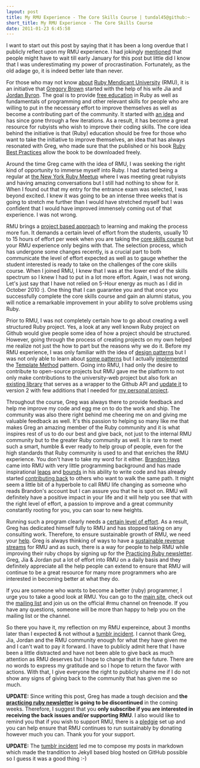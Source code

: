 ```yaml
---
layout: post
title: My RMU Experience - The Core Skills Course | tundal45@github:~
short_title: My RMU Experience - The Core Skills Course
date: 2011-01-23 6:45:58
---
```


I want to start out this post by saying that it has been a long overdue
that I publicly reflect upon my RMU experience. I had jokingly
[mentioned]({{site.baseurl}}/ruby-dcamp-one-weekend-of-pure-awesome.html)
that people might have to wait till early January for this post but
little did I know that I was underestimating my power of
procrastination. Fortunately, as the old adage go, it is indeed better
late than never.

For those who may not know
[about](http://university.rubymendicant.com/about.html) [Ruby Mendicant
University](http://university.rubymendicant.com/) (RMU), it is an
initiative that [Gregory Brown](http://twitter.com/#!/seacreature)
started with the help of his wife Jia and [Jordan
Byron](http://twitter.com/#!/jordan_byron). The goal is to provide [free
education](http://educationreimagined.com/post/1285596245/what-youll-find-here)
in Ruby as well as fundamentals of programming and other relevant skills
for people who are willing to put in the necessary effort to improve
themselves as well as become a contributing part of the community. It
started with [an
idea](http://blog.rubybestpractices.com/posts/gregory/025-ruby-mendicant-university.html)
and has since gone through a few iterations. As a result, it has become
a great resource for rubyists who wish to improve their coding skills.
The core idea behind the initiative is that (Ruby) education should be
free for those who want to take the initiative to improve themselves, an
idea that has always resonated with Greg, who made sure that the
published or his book [Ruby Best
Practices](http://rubybestpractices.com/) allow the book to be
downloaded freely.

Around the time Greg came with the idea of RMU, I was seeking the right
kind of opportunity to immerse myself into Ruby. I had started being a
regular at [the New York Ruby
Meetup]({{site.baseurl}}/the-new-york-ruby-meetup.html) where I was
meeting great rubyists and having amazing conversations but I still had
nothing to show for it. When I found out that my entry for the entrance
exam was selected, I was beyond excited. I knew it was going to be an
intense three weeks that is going to stretch me further than I would
have stretched myself but I was confident that I would have improved
immensely coming out of that experience. I was not wrong.

RMU brings a [project based
approach](http://blog.majesticseacreature.com/rmus-secret-sauce-goal-driven-learning)
to learning and making the process more fun. It demands a certain level
of effort from the students, usually 10 to 15 hours of effort per week
when you are taking the [core skills
course](http://blog.rubybestpractices.com/posts/gregory/027-ruby-mendicant-university-update.html)
but your RMU experience only begins with that. The selection process,
which has undergone some changes recently, is a crucial part to both
communicate the level of effort expected as well as to gauge whether the
student interested is ready to take on the challenges of the core skills
course. When I joined RMU, I knew that I was at the lower end of the
skills spectrum so I knew I had to put in a lot more effort. Again, I
was not wrong. Let's just say that I have not relied on 5-Hour energy as
much as I did in October 2010 :). One thing that I can guarantee you and
that once you successfully complete the core skills course and gain an
alumni status, you will notice a remarkable improvement in your ability
to solve problems using Ruby.

Prior to RMU, I was not completely certain how to go about creating a
well structured Ruby project. Yes, a look at any well known Ruby project
on Github would give people some idea of how a project should be
structured. However, going through the process of creating projects on
my own helped me realize not just the how to part but the reasons why we
do it. Before my RMU experience, I was only familiar with the idea of
[design
patterns](http://en.wikipedia.org/wiki/Design_pattern_(computer_science))
but I was not only able to learn about [some
patterns](http://sourcemaking.com/design_patterns) but I actually
[implemented](https://github.com/tundal45/s2-e2) the [Template
Method](http://sourcemaking.com/design_patterns/template_method)
pattern. Going into RMU, I had only the desire to contribute to
open-source projects but RMU gave me the platform to not only make
contributions to the university-web project but also fork an [existing
library](https://github.com/mbleigh/ruby-github) that serves as a
wrapper to the Github API and [update
it](https://github.com/tundal45/ruby-github) to version 2 with few
additions that I needed for [my personal
project](https://github.com/tundal45/actron). 

Throughout the course, Greg was always there to provide feedback and
help me improve my code and egg me on to do the work and ship. The
community was also there right behind me cheering me on and giving me
valuable feedback as well. It's this passion to helping so many like me
that makes Greg an amazing member of the Ruby community and it is what
inspires rest of us to do our best and give back, not just to the
internal RMU community but to the greater Ruby community as well. It is
rare to meet such a smart, humble & ever ready to help group of people,
even for the high standards that Ruby community is used to and that
enriches the RMU experience. You don't have to take my word for it
either. [Brandon Hays](http://twitter.com/#!/tehviking) came into RMU
with very little programming background and has made inspirational
[leaps](http://blog.majesticseacreature.com/ruby-mendicant-university-from-a-students-per)
and
[bounds](http://brandonhays.com/blog/2010/10/07/5-life-changing-lessons/)
in his ability to write code and has already started [contributing
back](http://brandonhays.com/blog/2010/09/01/my-hard-won-list-of-resources-for-new-programmers/)
to others who want to walk the same path. It might seem a little bit of
a hyperbole to call RMU life changing as someone who reads Brandon's
account but I can assure you that he is spot on. RMU will definitely
have a positive impact in your life and it will help you see that with
the right level of effort, a passion to improve and a great community
constantly rooting for you, you can soar to new heights.

Running such a program clearly needs a [certain level of
effort](http://blog.majesticseacreature.com/changes-in-the-wind). As a
result, Greg has dedicated himself fully to RMU and has stopped taking
on any consulting work. Therefore, to ensure sustainable growth of RMU,
we need your [help](http://pledgie.com/campaigns/13580). Greg is always
thinking of ways to have a [sustainable revenue
streams](http://blog.majesticseacreature.com/possible-revenue-models-for-rmu)
for RMU and as such, there is a way for people to help RMU while
improving their ruby chops by signing up for the [Practicing Ruby
newsletter](http://letter.ly/practicing-ruby). Greg, Jia & Jordan put a
lot of effort into RMU on a daily basis and they definitely appreciate
all the help people can extend to ensure that RMU will continue to be a
great resource for many more programmers who are interested in becoming
better at what they do.

If you are someone who wants to become a better (ruby) programmer, I
urge you to take a good look at RMU. You can go to the [main
site](http://university.rubymendicant.com/), check out the [mailing
list](https://groups.google.com/forum/?pli=1#!forum/rmu-talk) and join
us on the official #rmu channel on freenode. If you have any questions,
someone will be more than happy to help you on the mailing list or the
channel.

So there you have it, my reflection on my RMU expereince, about 3 months
later than I expected & not without a [tumblr
incident](http://tundal45.tumblr.com/post/2886541595/one-word-autosave).
I cannot thank Greg, Jia, Jordan and the RMU community enough for what
they have given me and I can't wait to pay it forward. I have to
publicly admit here that I have been a little distracted and have not
been able to give back as much attention as RMU deserves but I hope to
change that in the future. There are no words to express my gratitude
and so I hope to return the favor with actions. With that, I give
everyone the right to publicly shame me if I do not show any signs of
giving back to the community that has given me so much.

**UPDATE:** Since writing this post, Greg has made a tough decision and
**the [practicing ruby newsletter](http://letter.ly/practicing-ruby) is
going to be discontinued** in the coming weeks. Therefore, I suggest
that you **only subscribe if you are interested in receiving the back
issues and/or supporting RMU**. I also would like to remind you that if
you wish to support RMU, there is a
[pledgie](http://pledgie.com/campaigns/13580) set up and you can help
ensure that RMU continues to run sustainably by donating however much
you can. Thank you for your support.

**UPDATE:** The [tumblr
incident](http://tundal45.tumblr.com/post/2886541595/one-word-autosave)
led me to compose my posts in markdown which made the trandition to
Jekyll based blog hosted on GitHub possible so I guess it was a good
thing :-)
